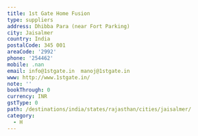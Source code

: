 ```yaml
---
title: 1st Gate Home Fusion
type: suppliers
address: Dhibba Para (near Fort Parking)
city: Jaisalmer
country: India
postalCode: 345 001
areaCode: '2992'
phone: '254462'
mobile: .nan
email: info@1stgate.in  manoj@1stgate.in
www: http://www.1stgate.in/
note: ''
bookThrough: 0
currency: INR
gstType: 0
path: /destinations/india/states/rajasthan/cities/jaisalmer/
category:
  - H
---
```


